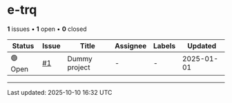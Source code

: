 # e-trq

**1** issues • **1** open • **0** closed

<table class="github-issue-table">
<thead>
<tr>
<th>Status</th>
<th>Issue</th>
<th>Title</th>
<th>Assignee</th>
<th>Labels</th>
<th>Updated</th>
</tr>
</thead>
<tbody>
<tr><td>🟢 Open</td><td><a href='./issue-1-Dummy-project.md'>#1</a></td><td>Dummy project</td><td>-</td><td>-</td><td>2025-01-01</td></tr>
</tbody>
</table>

---

Last updated: 2025-10-10 16:32 UTC